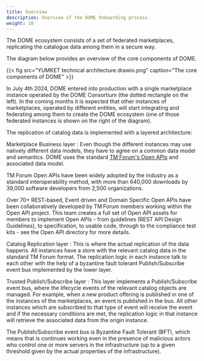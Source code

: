 ```yaml
---
title: Overview
description: Overview of the DOME Onboarding process.
weight: 10
---
```


The DOME ecosystem consists of a set of federated marketplaces, replicating the catalogue data among them in a secure way.

The diagram below provides an overview of the core components of DOME.

{{< fig src="YUMKET technical architecture.drawio.png" caption="The core components of DOME" >}}

In July 4th 2024, DOME entered into production with a single marketplace instance operated by the DOME Consortium (the dotted rectangle on the left). In the coming months it is expected that other instances of marketplaces, operated by different entities, will start integrating and federating among them to create the DOME ecosystem (one of those federated instances is shown on the right of the diagram).

The replication of catalog data is implemented with a layered architecture:

Marketplace Business layer
: Even though the different instances may use natively different data models, they have to agree on a common data model and semantics. DOME uses the standard [TM Forum's Open APIs](https://www.tmforum.org/oda/open-apis/) and associated data model.

TM Forum Open APIs have been widely adopted by the industry as a standard interoperability method, with more than 640,000 downloads by 39,000 software developers from 2,500 organizations.

Over 70+ REST-based, Event driven and Domain Specific Open APIs have been collaboratively developed by TM Forum members working within the Open API project. This team creates a full set of Open API assets for members to implement Open APIs - from guidelines (REST API Design Guidelines), to specification, to usable code, through to the compliance test kits - see the Open API directory for more details.

Catalog Replication layer
: This is where the actual replication of the data happens. All instances have a store with the relevant catalog data in the standard TM Forum format. The replication logic in each instance talk to each other with the help of a byzantine fault tolerant Publish/Subscribe event bus implemented by the lower layer.

Trusted Publish/Subscribe layer
: This layer implements a Publish/Subscribe event bus, where the lifecycle events of the relevant catalog objects are managed. For example, when a new product offering is published in one of the instances of the marketplaces, an event is published in the bus. All other instances which are subscribed to that type of event will receive the event and if the necessary conditions are met, the replication logic in that instance will retrieve the associated data from the origin instance.

The Publish/Subscribe event bus is Byzantine Fault Tolerant (BFT), which means that is continues working even in the presence of malicious actors who control one or more servers in the infrastructure (up to a given threshold given by the actual properties of the infrastructure).